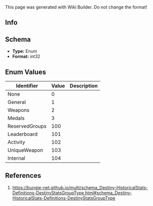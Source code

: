 <span class="wiki-builder">This page was generated with Wiki Builder. Do not change the format!</span>

## Info

## Schema
* **Type:** Enum
* **Format:** int32

## Enum Values
Identifier | Value | Description
---------- | ----- | -----------
None | 0 | 
General | 1 | 
Weapons | 2 | 
Medals | 3 | 
ReservedGroups | 100 | 
Leaderboard | 101 | 
Activity | 102 | 
UniqueWeapon | 103 | 
Internal | 104 | 

## References
1. https://bungie-net.github.io/multi/schema_Destiny-HistoricalStats-Definitions-DestinyStatsGroupType.html#schema_Destiny-HistoricalStats-Definitions-DestinyStatsGroupType
